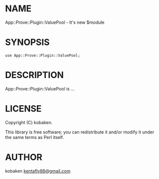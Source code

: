 
# NAME

App::Prove::Plugin::ValuePool - It's new $module

# SYNOPSIS

    use App::Prove::Plugin::ValuePool;

# DESCRIPTION

App::Prove::Plugin::ValuePool is ...

# LICENSE

Copyright (C) kobaken.

This library is free software; you can redistribute it and/or modify
it under the same terms as Perl itself.

# AUTHOR

kobaken <kentafly88@gmail.com>
